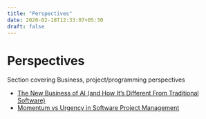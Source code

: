 ```yaml
---
title: "Perspectives"
date: 2020-02-18T12:33:07+05:30
draft: false
---
```


# Perspectives 

Section covering Business, project/programming perspectives

- [The New Business of AI (and How It’s Different From Traditional Software)](https://a16z.com/2020/02/16/the-new-business-of-ai-and-how-its-different-from-traditional-software/)
- [Momentum vs Urgency in Software Project Management](http://testobsessed.com/2020/02/momentum-urgency/)

